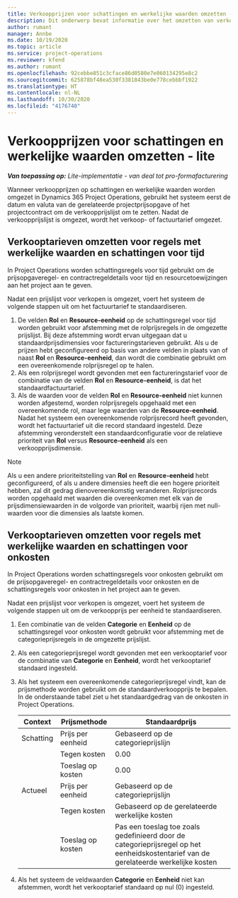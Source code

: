 ```yaml
---
title: Verkoopprijzen voor schattingen en werkelijke waarden omzetten - lite
description: Dit onderwerp bevat informatie over het omzetten van verkoopprijzen voor schattingen en werkelijke waarden.
author: rumant
manager: Annbe
ms.date: 10/19/2020
ms.topic: article
ms.service: project-operations
ms.reviewer: kfend
ms.author: rumant
ms.openlocfilehash: 92cebbe851c3cface86d0580e7e060134295e8c2
ms.sourcegitcommit: 625878bf48ea530f3381843be0e778cebbbf1922
ms.translationtype: HT
ms.contentlocale: nl-NL
ms.lasthandoff: 10/30/2020
ms.locfileid: "4176740"
---
```

# <a name="resolve-sales-prices-for-estimates-and-actuals---lite"></a>Verkoopprijzen voor schattingen en werkelijke waarden omzetten - lite

_**Van toepassing op:** Lite-implementatie - van deal tot pro-formafacturering_

Wanneer verkoopprijzen op schattingen en werkelijke waarden worden omgezet in Dynamics 365 Project Operations, gebruikt het systeem eerst de datum en valuta van de gerelateerde projectprijsopgave of het projectcontract om de verkoopprijslijst om te zetten. Nadat de verkoopprijslijst is omgezet, wordt het verkoop- of factuurtarief omgezet.

## <a name="resolve-sales-rates-on-actual-and-estimate-lines-for-time"></a>Verkooptarieven omzetten voor regels met werkelijke waarden en schattingen voor tijd

In Project Operations worden schattingsregels voor tijd gebruikt om de prijsopgaveregel- en contractregeldetails voor tijd en resourcetoewijzingen aan het project aan te geven.

Nadat een prijslijst voor verkopen is omgezet, voert het systeem de volgende stappen uit om het factuurtarief te standaardiseren.

1. De velden **Rol** en **Resource-eenheid** op de schattingsregel voor tijd worden gebruikt voor afstemming met de rolprijsregels in de omgezette prijslijst. Bij deze afstemming wordt ervan uitgegaan dat u standaardprijsdimensies voor factureringstarieven gebruikt. Als u de prijzen hebt geconfigureerd op basis van andere velden in plaats van of naast **Rol** en **Resource-eenheid**, dan wordt die combinatie gebruikt om een overeenkomende rolprijsregel op te halen.
2. Als een rolprijsregel wordt gevonden met een factureringstarief voor de combinatie van de velden **Rol** en **Resource-eenheid**, is dat het standaardfactuurtarief.
3. Als de waarden voor de velden **Rol** en **Resource-eenheid** niet kunnen worden afgestemd, worden rolprijsregels opgehaald met een overeenkomende rol, maar lege waarden van de **Resource-eenheid**. Nadat het systeem een overeenkomende rolprijsrecord heeft gevonden, wordt het factuurtarief uit die record standaard ingesteld. Deze afstemming veronderstelt een standaardconfiguratie voor de relatieve prioriteit van **Rol** versus **Resource-eenheid** als een verkoopprijsdimensie.

> [!NOTE]
> Als u een andere prioriteitstelling van **Rol** en **Resource-eenheid** hebt geconfigureerd, of als u andere dimensies heeft die een hogere prioriteit hebben, zal dit gedrag dienovereenkomstig veranderen. Rolprijsrecords worden opgehaald met waarden die overeenkomen met elk van de prijsdimensiewaarden in de volgorde van prioriteit, waarbij rijen met null-waarden voor die dimensies als laatste komen.

## <a name="resolve-sales-rates-on-actual-and-estimate-lines-for-expense"></a>Verkooptarieven omzetten voor regels met werkelijke waarden en schattingen voor onkosten

In Project Operations worden schattingsregels voor onkosten gebruikt om de prijsopgaveregel- en contractregeldetails voor onkosten en de schattingsregels voor onkosten in het project aan te geven.

Nadat een prijslijst voor verkopen is omgezet, voert het systeem de volgende stappen uit om de verkoopprijs per eenheid te standaardiseren.

1. Een combinatie van de velden **Categorie** en **Eenheid** op de schattingsregel voor onkosten wordt gebruikt voor afstemming met de categorieprijsregels in de omgezette prijslijst.
2. Als een categorieprijsregel wordt gevonden met een verkooptarief voor de combinatie van **Categorie** en **Eenheid**, wordt het verkooptarief standaard ingesteld.
3. Als het systeem een overeenkomende categorieprijsregel vindt, kan de prijsmethode worden gebruikt om de standaardverkoopprijs te bepalen. In de onderstaande tabel ziet u het standaardgedrag van de onkosten in Project Operations.

    | Context | Prijsmethode | Standaardprijs |
    | --- | --- | --- |
    | Schatting | Prijs per eenheid | Gebaseerd op de categorieprijslijn |
    | &nbsp; | Tegen kosten | 0.00 |
    | &nbsp; | Toeslag op kosten | 0.00 |
    | Actueel | Prijs per eenheid | Gebaseerd op de categorieprijslijn |
    | &nbsp; | Tegen kosten | Gebaseerd op de gerelateerde werkelijke kosten |
    | &nbsp; | Toeslag op kosten | Pas een toeslag toe zoals gedefinieerd door de categorieprijsregel op het eenheidskostentarief van de gerelateerde werkelijke kosten |

4. Als het systeem de veldwaarden **Categorie** en **Eenheid** niet kan afstemmen, wordt het verkooptarief standaard op nul (0) ingesteld.
